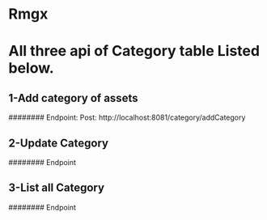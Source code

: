 # Rmgx

# All three api of Category table Listed below.
## 1-Add category of assets
######## Endpoint: Post: http://localhost:8081/category/addCategory
## 2-Update Category
######## Endpoint
## 3-List all Category
######## Endpoint
